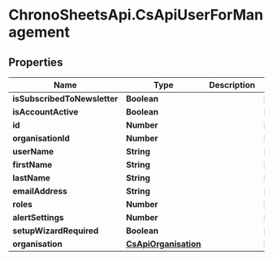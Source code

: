 # ChronoSheetsApi.CsApiUserForManagement

## Properties
Name | Type | Description | Notes
------------ | ------------- | ------------- | -------------
**isSubscribedToNewsletter** | **Boolean** |  | [optional] 
**isAccountActive** | **Boolean** |  | [optional] 
**id** | **Number** |  | [optional] 
**organisationId** | **Number** |  | [optional] 
**userName** | **String** |  | [optional] 
**firstName** | **String** |  | [optional] 
**lastName** | **String** |  | [optional] 
**emailAddress** | **String** |  | [optional] 
**roles** | **Number** |  | [optional] 
**alertSettings** | **Number** |  | [optional] 
**setupWizardRequired** | **Boolean** |  | [optional] 
**organisation** | [**CsApiOrganisation**](CsApiOrganisation.md) |  | [optional] 


